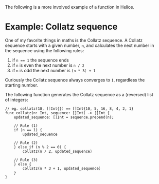 The following is a more involved example of a function in Helios.


# Example: Collatz sequence

One of my favorite things in maths is the Collatz sequence. A Collatz sequence starts with a given number, `n`, and calculates the next number in the sequence using the following rules:

   1. if `n == 1` the sequence ends
   2. if `n` is even the next number is `n / 2`
   3. if `n` is odd the next number is `(n * 3) + 1`

Curiously the Collatz sequence always converges to `1`, regardless the starting number.

The following function generates the Collatz sequence as a (reversed) list of integers:

```helios
// eg. collatz(10, []Int{}) == []Int{10, 5, 16, 8, 4, 2, 1}
func collatz(n: Int, sequence: []Int) -> []Int {
	updated_sequence: []Int = sequence.prepend(n);

    // Rule (1)
    if (n == 1) {
		updated_sequence

    // Rule (2)
    } else if (n % 2 == 0) {
        collatz(n / 2, updated_sequence)

    // Rule (3)
    } else {
        collatz(n * 3 + 1, updated_sequence)
    }
}
```
